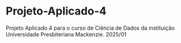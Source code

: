 # Projeto-Aplicado-4
Projeto Aplicado 4 para o curso de Ciência de Dados da instituição Universidade Presbiteriana Mackenzie. 2025/01 
